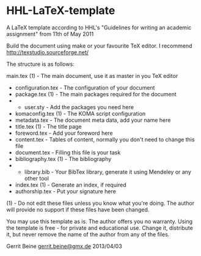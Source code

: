 HHL-LaTeX-template
==================

A LaTeX template according to HHL's "Guidelines for writing  an academic assignment" from 11th of May 2011

Build the document using make or your favourite TeX editor.
I recommend http://texstudio.sourceforge.net/

The structure is as follows:

main.tex (1) - The main document, use it as master in you TeX editor

-   configuration.tex - The configuration of your document
-   package.tex (1) - The main packages required for the document
-   -   user.sty - Add the packages you need here
-   komaconfig.tex (1) - The KOMA script configuration
-   metadata.tex - The document meta data, add your name here
-   title.tex (1) - The title page
-   foreword.tex - Add your foreword here
-   content.tex - Tables of content, normally you don't need to change this file
-   document.tex - Filling this file is your task
-   bibliography.tex (1) - The bibliography
-   -   library.bib - Your BibTex library, generate it using Mendeley or any other tool
-   index.tex (1) - Generate an index, if required
-   authorship.tex - Put your signature here

(1) - Do not edit these files unless you know what you're doing.
The author will provide no support if these files have been changed.

You may use this template as is.
The author offers you no warranty.
Using the template is free - for private and educational use.
Change it, distribute it, but never remove the name of the author from any of the files.

Gerrit Beine <gerrit.beine@gmx.de>
2013/04/03